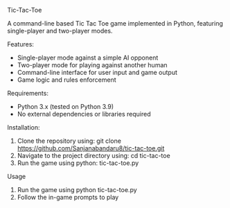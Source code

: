 Tic-Tac-Toe

A command-line based Tic Tac Toe game implemented in Python, featuring single-player and two-player modes.

Features:
- Single-player mode against a simple AI opponent
- Two-player mode for playing against another human
- Command-line interface for user input and game output
- Game logic and rules enforcement

Requirements:
- Python 3.x (tested on Python 3.9)
- No external dependencies or libraries required

Installation:
1. Clone the repository using:                          git clone https://github.com/Sanjanabandaru8/tic-tac-toe.git
2. Navigate to the project directory using:             cd tic-tac-toe
4. Run the game using python:                           tic-tac-toe.py

Usage
1. Run the game using python tic-tac-toe.py
2. Follow the in-game prompts to play
